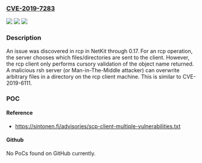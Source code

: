 ### [CVE-2019-7283](https://cve.mitre.org/cgi-bin/cvename.cgi?name=CVE-2019-7283)
![](https://img.shields.io/static/v1?label=Product&message=n%2Fa&color=blue)
![](https://img.shields.io/static/v1?label=Version&message=n%2Fa&color=blue)
![](https://img.shields.io/static/v1?label=Vulnerability&message=n%2Fa&color=brighgreen)

### Description

An issue was discovered in rcp in NetKit through 0.17. For an rcp operation, the server chooses which files/directories are sent to the client. However, the rcp client only performs cursory validation of the object name returned. A malicious rsh server (or Man-in-The-Middle attacker) can overwrite arbitrary files in a directory on the rcp client machine. This is similar to CVE-2019-6111.

### POC

#### Reference
- https://sintonen.fi/advisories/scp-client-multiple-vulnerabilities.txt

#### Github
No PoCs found on GitHub currently.


